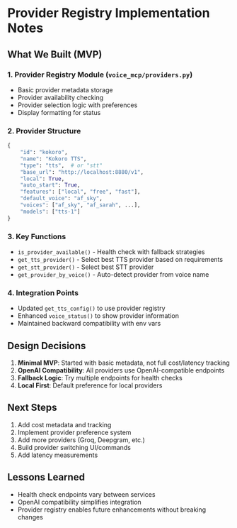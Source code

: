 # Provider Registry Implementation Notes

## What We Built (MVP)

### 1. Provider Registry Module (`voice_mcp/providers.py`)
- Basic provider metadata storage
- Provider availability checking
- Provider selection logic with preferences
- Display formatting for status

### 2. Provider Structure
```python
{
    "id": "kokoro",
    "name": "Kokoro TTS",
    "type": "tts",  # or "stt"
    "base_url": "http://localhost:8880/v1",
    "local": True,
    "auto_start": True,
    "features": ["local", "free", "fast"],
    "default_voice": "af_sky",
    "voices": ["af_sky", "af_sarah", ...],
    "models": ["tts-1"]
}
```

### 3. Key Functions
- `is_provider_available()` - Health check with fallback strategies
- `get_tts_provider()` - Select best TTS provider based on requirements
- `get_stt_provider()` - Select best STT provider
- `get_provider_by_voice()` - Auto-detect provider from voice name

### 4. Integration Points
- Updated `get_tts_config()` to use provider registry
- Enhanced `voice_status()` to show provider information
- Maintained backward compatibility with env vars

## Design Decisions

1. **Minimal MVP**: Started with basic metadata, not full cost/latency tracking
2. **OpenAI Compatibility**: All providers use OpenAI-compatible endpoints
3. **Fallback Logic**: Try multiple endpoints for health checks
4. **Local First**: Default preference for local providers

## Next Steps

1. Add cost metadata and tracking
2. Implement provider preference system
3. Add more providers (Groq, Deepgram, etc.)
4. Build provider switching UI/commands
5. Add latency measurements

## Lessons Learned

- Health check endpoints vary between services
- OpenAI compatibility simplifies integration
- Provider registry enables future enhancements without breaking changes